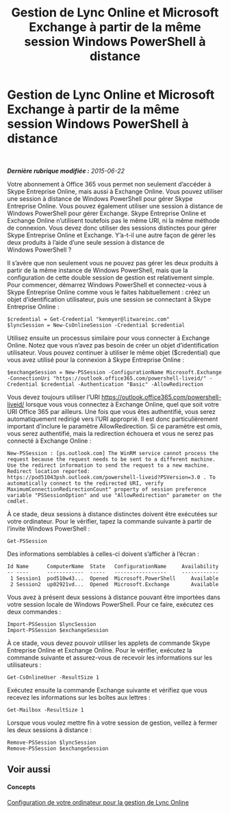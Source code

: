 ﻿---
title: Gestion de Lync Online et Microsoft Exchange à partir de la même session Windows PowerShell à distance
TOCTitle: Gestion de Lync Online et Microsoft Exchange à partir de la même session Windows PowerShell à distance
ms:assetid: 4eb4b5f0-f407-46bd-a2ac-a7ccbc387d51
ms:mtpsurl: https://technet.microsoft.com/fr-fr/library/Dn362787(v=OCS.15)
ms:contentKeyID: 56269580
ms.date: 06/01/2017
mtps_version: v=OCS.15
ms.translationtype: HT
---

# Gestion de Lync Online et Microsoft Exchange à partir de la même session Windows PowerShell à distance

 

_**Dernière rubrique modifiée :** 2015-06-22_

Votre abonnement à Office 365 vous permet non seulement d’accéder à Skype Entreprise Online, mais aussi à Exchange Online. Vous pouvez utiliser une session à distance de Windows PowerShell pour gérer Skype Entreprise Online. Vous pouvez également utiliser une session à distance de Windows PowerShell pour gérer Exchange. Skype Entreprise Online et Exchange Online n’utilisent toutefois pas le même URI, ni la même méthode de connexion. Vous devez donc utiliser des sessions distinctes pour gérer Skype Entreprise Online et Exchange. Y’a-t-il une autre façon de gérer les deux produits à l’aide d’une seule session à distance de Windows PowerShell ?

Il s’avère que non seulement vous ne pouvez pas gérer les deux produits à partir de la même instance de Windows PowerShell, mais que la configuration de cette double session de gestion est relativement simple. Pour commencer, démarrez Windows PowerShell et connectez-vous à Skype Entreprise Online comme vous le faites habituellement : créez un objet d’identification utilisateur, puis une session se connectant à Skype Entreprise Online :

    $credential = Get-Credential "kenmyer@litwareinc.com"
    $lyncSession = New-CsOnlineSession -Credential $credential

Utilisez ensuite un processus similaire pour vous connecter à Exchange Online. Notez que vous n’avez pas besoin de créer un objet d’identification utilisateur. Vous pouvez continuer à utiliser le même objet ($credential) que vous avez utilisé pour la connexion à Skype Entreprise Online :

    $exchangeSession = New-PSSession -ConfigurationName Microsoft.Exchange -ConnectionUri "https://outlook.office365.com/powershell-liveid/" -Credential $credential -Authentication "Basic" -AllowRedirection

Vous devez toujours utiliser l’URI https://outlook.office365.com/powershell-liveid/ lorsque vous vous connectez à Exchange Online, quel que soit votre URI Office 365 par ailleurs. Une fois que vous êtes authentifié, vous serez automatiquement redirigé vers l’URI approprié. Il est donc particulièrement important d’inclure le paramètre AllowRedirection. Si ce paramètre est omis, vous serez authentifié, mais la redirection échouera et vous ne serez pas connecté à Exchange Online :

    New-PSSession : [ps.outlook.com] The WinRM service cannot process the request because the request needs to be sent to a different machine. Use the redirect information to send the request to a new machine.  Redirect location reported: https://pod51043psh.outlook.com/powershell-liveid?PSVersion=3.0 . To automatically connect to the redirected URI, verify  MaximumConnectionRedirectionCount" property of session preference variable "PSSessionOption" and use "AllowRedirection" parameter on the cmdlet.

À ce stade, deux sessions à distance distinctes doivent être exécutées sur votre ordinateur. Pour le vérifier, tapez la commande suivante à partir de l’invite Windows PowerShell :

    Get-PSSession

Des informations semblables à celles-ci doivent s’afficher à l’écran :

    Id Name      ComputerName  State   ConfigurationName     Availability
    -- ----      ------------  -----   -----------------     ------------
     1 Session1  pod510w43...  Opened  Microsoft.PowerShell     Available
     2 Session2  up02921vd...  Opened  Microsoft.Exchange       Available

Vous avez à présent deux sessions à distance pouvant être importées dans votre session locale de Windows PowerShell. Pour ce faire, exécutez ces deux commandes :

    Import-PSSession $lyncSession
    Import-PSSession $exchangeSession

À ce stade, vous devez pouvoir utiliser les applets de commande Skype Entreprise Online et Exchange Online. Pour le vérifier, exécutez la commande suivante et assurez-vous de recevoir les informations sur les utilisateurs :

    Get-CsOnlineUser -ResultSize 1

Exécutez ensuite la commande Exchange suivante et vérifiez que vous recevez les informations sur les boîtes aux lettres :

    Get-Mailbox -ResultSize 1

Lorsque vous voulez mettre fin à votre session de gestion, veillez à fermer les deux sessions à distance :

    Remove-PSSession $lyncSession
    Remove-PSSession $exchangeSession

## Voir aussi

#### Concepts

[Configuration de votre ordinateur pour la gestion de Lync Online](configuring-your-computer-for-skype-for-business-online-management.md)

